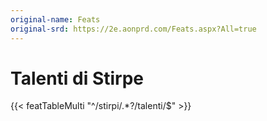 ```yaml
---
original-name: Feats
original-srd: https://2e.aonprd.com/Feats.aspx?All=true
---
```


# Talenti di Stirpe

{{< featTableMulti "^/stirpi/.*?/talenti/$" >}}

